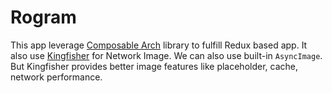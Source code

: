 # Rogram

This app leverage [Composable Arch](https://github.com/pointfreeco/swift-composable-architecture) library to fulfill Redux based app. 
It also use [Kingfisher](https://github.com/onevcat/Kingfisher) for Network Image. We can also use built-in `AsyncImage`. But Kingfisher provides better image features like placeholder, cache, network performance.
